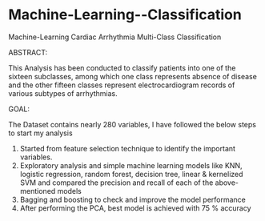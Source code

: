 # Machine-Learning--Classification

Machine-Learning
Cardiac Arrhythmia Multi-Class Classification


ABSTRACT:

This Analysis has been conducted to classify patients into one of the sixteen subclasses, among which one class represents absence of disease and the other fifteen classes represent electrocardiogram records of various subtypes of arrhythmias.



GOAL:

The Dataset contains nearly 280 variables, I have followed the below steps to start my analysis  
 1.	Started from feature selection technique to identify the important variables.
 2. Exploratory analysis and simple machine learning models like KNN, logistic regression, random forest, decision tree, linear &               kernelized    SVM and compared the precision and recall of each of the above-mentioned models
 3. Bagging and boosting to check and improve the model performance
 4.	After performing the PCA, best model is achieved with 75 % accuracy 
